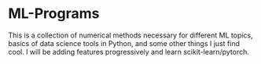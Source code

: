 # ML-Programs


This is a collection of numerical methods necessary for different ML topics, basics of data science tools in Python, and some other things I just find cool.  I will be adding features progressively and learn scikit-learn/pytorch.
